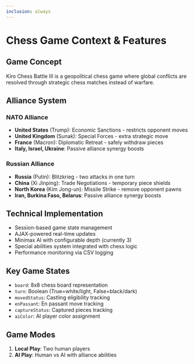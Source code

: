 ```yaml
---
inclusion: always
---
```


# Chess Game Context & Features

## Game Concept
Kiro Chess Battle III is a geopolitical chess game where global conflicts are resolved through strategic chess matches instead of warfare.

## Alliance System

### NATO Alliance
- **United States** (Trump): Economic Sanctions - restricts opponent moves
- **United Kingdom** (Sunak): Special Forces - extra strategic move
- **France** (Macron): Diplomatic Retreat - safely withdraw pieces
- **Italy, Israel, Ukraine**: Passive alliance synergy boosts

### Russian Alliance  
- **Russia** (Putin): Blitzkrieg - two attacks in one turn
- **China** (Xi Jinping): Trade Negotiations - temporary piece shields
- **North Korea** (Kim Jong-un): Missile Strike - remove opponent pawns
- **Iran, Burkina Faso, Belarus**: Passive alliance synergy boosts

## Technical Implementation
- Session-based game state management
- AJAX-powered real-time updates
- Minimax AI with configurable depth (currently 3)
- Special abilities system integrated with chess logic
- Performance monitoring via CSV logging

## Key Game States
- `board`: 8x8 chess board representation
- `turn`: Boolean (True=white/light, False=black/dark)
- `movedStatus`: Castling eligibility tracking
- `enPassant`: En passant move tracking
- `captureStatus`: Captured pieces tracking
- `aiColor`: AI player color assignment

## Game Modes
1. **Local Play**: Two human players
2. **AI Play**: Human vs AI with alliance abilities
